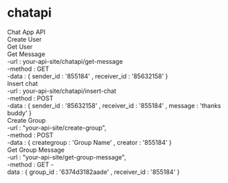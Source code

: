 # chatapi
 Chat App API
<br/>
Create User
<br/>
Get User
<br/>
Get Message 
<br/>&#9;-url : your-api-site/chatapi/get-message 
<br/>&#9;-method : GET
<br/>&#9;-data : { sender_id : '855184' , receiver_id : '85632158'  }
<br/>
Insert chat 
<br/>&#9;-url : your-api-site/chatapi/insert-chat
<br/>&#9;-method : POST
<br/>&#9;-data : { sender_id : '85632158' , receiver_id : '855184' , message : 'thanks buddy' }
<br/>
Create Group
<br/>&#9;-url : "your-api-site/create-group",
<br/>&#9;-method : POST
<br/>&#9;-data : { creategroup : 'Group Name' , creator : '855184' }
<br/>
Get Group Message
<br/>&#9;-url : "your-api-site/get-group-message",
<br/>&#9;-method : GET
-<br/>data : { group_id : '6374d3182aade' , receiver_id : '855184'  }


